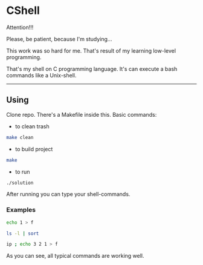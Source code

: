 # CShell

Attention!!!

Please, be patient, because I'm studying...

This work was so hard for me. That's result of my learning low-level programming.

That's my shell on C programming language. It's can execute a bash commands like a Unix-shell.

---

## Using
Clone repo. There's a Makefile inside this. 
Basic commands:
- to clean trash
```bash
make clean
```
- to build project
```bash
make
```
- to run
```bash
./solution
```

After running you can type your shell-commands.

### Examples
```bash
echo 1 > f
```
```bash
ls -l | sort
```
```bash
ip ; echo 3 2 1 > f
```
As you can see, all typical commands are working well.
